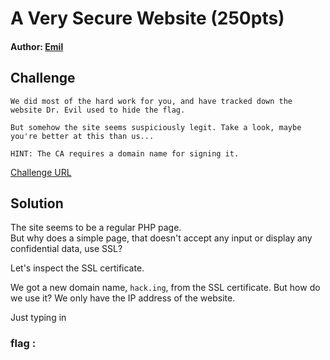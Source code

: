 # A Very Secure Website (250pts)
#### Author: [Emil](https://github.com/TheSkullCrushr)

## Challenge
`We did most of the hard work for you, and have tracked down the website Dr. Evil used to hide the flag.`  

`But somehow the site seems suspiciously legit. Take a look, maybe you're better at this than us... `  

`HINT: The CA requires a domain name for signing it.`

[Challenge URL](https://15.206.70.213/)

## Solution
The site seems to be a regular PHP page.  
But why does a simple page, that doesn't accept any input or display any confidential data, use SSL?

Let's inspect the SSL certificate.

We got a new domain name, `hack.ing`, from the SSL certificate.
But how do we use it? We only have the IP address of the website.

Just typing in 
### flag :
